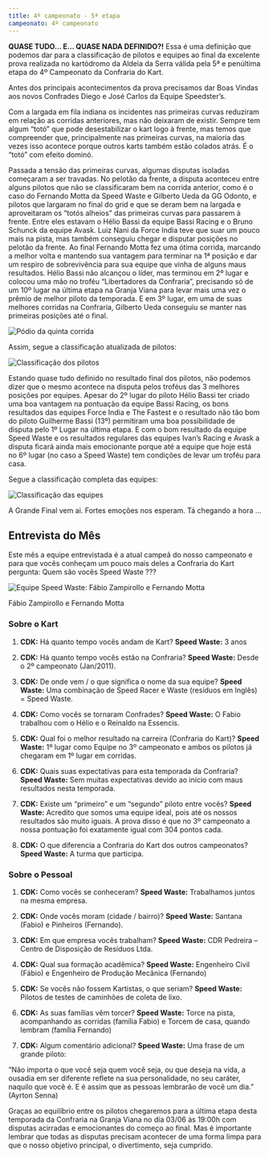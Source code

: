 ```yaml
---
title: 4º campeonato - 5ª etapa
campeonato: 4º campeonato
---
```


**QUASE TUDO… E… QUASE NADA DEFINIDO?!**
Essa é uma definição que podemos dar para a classificação de pilotos e equipes ao final da excelente prova realizada no kartódromo da Aldeia da Serra válida pela 5ª e penúltima etapa do 4º Campeonato da Confraria do Kart.

Antes dos principais acontecimentos da prova precisamos dar Boas Vindas aos novos Confrades Diego e José Carlos da Equipe Speedster’s.

Com a largada em fila indiana os incidentes nas primeiras curvas reduziram em relação as corridas anteriores, mas não deixaram de existir. Sempre tem algum “totó” que pode desestabilizar o kart logo à frente, mas temos que compreender que, principalmente nas primeiras curvas, na maioria das vezes isso acontece porque outros karts também estão colados atrás. É o “totó” com efeito dominó.

Passada a tensão das primeiras curvas, algumas disputas isoladas começaram a ser travadas. No pelotão da frente, a disputa aconteceu entre alguns pilotos que não se classificaram bem na corrida anterior, como é o caso do Fernando Motta da Speed Waste e Gilberto Ueda da GG Odonto, e pilotos que largaram no final do grid e que se deram bem na largada e aproveitaram os “totós alheios” das primeiras curvas para passarem à frente. Entre eles estavam o Hélio Bassi da equipe Bassi Racing e o Bruno Schunck da equipe Avask. Luiz Nani da Force India teve que suar um pouco mais na pista, mas também conseguiu chegar e disputar posições no pelotão da frente. Ao final Fernando Motta fez uma ótima corrida, marcando a melhor volta e mantendo sua vantagem para terminar na 1ª posição e dar um respiro de sobrevivência para sua equipe que vinha de alguns maus resultados. Hélio Bassi não alcançou o líder, mas terminou em 2º lugar e colocou uma mão no troféu “Libertadores da Confraria”, precisando só de um 10º lugar na última etapa na Granja Viana para levar mais uma vez o prêmio de melhor piloto da temporada. E em 3º lugar, em uma de suas melhores corridas na Confraria, Gilberto Ueda conseguiu se manter nas primeiras posições até o final.

![Pódio da quinta corrida](/uploads/Podio2012_sem1_prova05_Aldeia-1024x768.jpg)

Assim, segue a classificação atualizada de pilotos:

![Classificação dos pilotos](/uploads/Classific2012_sem1_prova05_Pilotos.jpg)

Estando quase tudo definido no resultado final dos pilotos, não podemos dizer que o mesmo acontece na disputa pelos troféus das 3 melhores posições por equipes. Apesar do 2º lugar do piloto Hélio Bassi ter criado uma boa vantagem na pontuação da equipe Bassi Racing, os bons resultados das equipes Force India e The Fastest e o resultado não tão bom do piloto Guilherme Bassi (13º) permitiram uma boa possibilidade de disputa pelo 1º Lugar na última etapa. E com o bom resultado da equipe Speed Waste e os resultados regulares das equipes Ivan’s Racing e Avask a disputa ficará ainda mais emocionante porque até a equipe que hoje está no 6º lugar (no caso a Speed Waste) tem condições de levar um troféu para casa.

Segue a classificação completa das equipes:

![Classificação das equipes](/uploads/Classific2012_sem1_prova05_Equipes.jpg)

A Grande Final vem ai. Fortes emoções nos esperam. Tá chegando a hora …

## Entrevista do Mês

Este mês a equipe entrevistada é a atual campeã do nosso campeonato e para que vocês conheçam um pouco mais deles a Confraria do Kart pergunta: Quem são vocês Speed Waste ???

![Equipe Speed Waste: Fábio Zampirollo e Fernando Motta](/uploads/Speed_Waste_2.jpg)

Fábio Zampirollo e Fernando Motta

### Sobre o Kart

1. **CDK:** Há quanto tempo vocês andam de Kart?
    **Speed Waste:** 3 anos

1. **CDK:** Há quanto tempo vocês estão na Confraria?
    **Speed Waste:** Desde o 2º campeonato (Jan/2011).

1. **CDK:** De onde vem / o que significa o nome da sua equipe?
    **Speed Waste:** Uma combinação de Speed Racer e Waste (resíduos em Inglês) = Speed Waste.

1. **CDK:** Como vocês se tornaram Confrades?
    **Speed Waste:** O Fabio trabalhou com o Hélio e o Reinaldo na Essencis.

1. **CDK:** Qual foi o melhor resultado na carreira (Confraria do Kart)?
    **Speed Waste:** 1º lugar como Equipe no 3º campeonato e ambos os pilotos já chegaram em
1º lugar em corridas.

1. **CDK:** Quais suas expectativas para esta temporada da Confraria?
    **Speed Waste:** Sem muitas expectativas devido ao início com maus resultados nesta temporada.

1. **CDK:** Existe um “primeiro” e um “segundo” piloto entre vocês?
    **Speed Waste:** Acredito que somos uma equipe ideal, pois até os nossos resultados são muito    iguais. A prova disso é que no 3º campeonato a nossa pontuação foi exatamente    igual com 304 pontos cada.

1. **CDK:** O que diferencia a Confraria do Kart dos outros campeonatos?
    **Speed Waste:** A turma que participa.

### Sobre o Pessoal

1. **CDK:** Como vocês se conheceram?
    **Speed Waste:** Trabalhamos juntos na mesma empresa.

1. **CDK:** Onde vocês moram (cidade / bairro)?
    **Speed Waste:** Santana (Fabio) e Pinheiros (Fernando).

1. **CDK:** Em que empresa vocês trabalham?
    **Speed Waste:** CDR Pedreira – Centro de Disposição de Resíduos Ltda.

1. **CDK:** Qual sua formação acadêmica?
    **Speed Waste:** Engenheiro Civil (Fábio) e Engenheiro de Produção Mecânica (Fernando)

1. **CDK:** Se vocês não fossem Kartistas, o que seriam?
    **Speed Waste:** Pilotos de testes de caminhões de coleta de lixo.

1. **CDK:** As suas famílias vêm torcer?
    **Speed Waste:** Torce na pista, acompanhando as corridas (família Fabio) e Torcem de casa,
quando lembram (família Fernando)

1. **CDK:** Algum comentário adicional?
    **Speed Waste:** Uma frase de um grande piloto:

“Não importa o que você seja quem você seja, ou que deseja na vida, a ousadia    em ser diferente reflete na sua personalidade, no seu caráter, naquilo que você é.    E é assim que as pessoas lembrarão de você um dia.” (Ayrton Senna)

Graças ao equilíbrio entre os pilotos chegaremos para a última etapa desta temporada da Confraria na Granja Viana no dia 03/06 às 19:00h com disputas acirradas e emocionantes do começo ao final. Mas é importante lembrar que todas as disputas precisam acontecer de uma forma limpa para que o nosso objetivo principal, o divertimento, seja cumprido.


